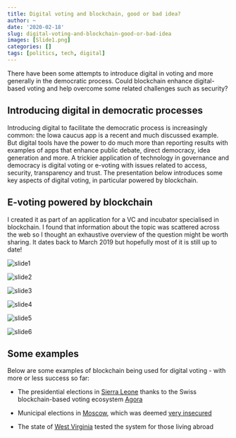 ```yaml
---
title: Digital voting and blockchain, good or bad idea?
author: ~
date: '2020-02-18'
slug: digital-voting-and-blockchain-good-or-bad-idea
images: [Slide1.png]
categories: []
tags: [politics, tech, digital]
---
```


There have been some attempts to introduce digital in voting and more generally in the democratic process. Could blockchain enhance digital-based voting and help overcome some related challenges such as security? <!--more-->

## Introducing digital in democratic processes

Introducing digital to facilitate the democratic process is increasingly common: the Iowa caucus app is a recent and much discussed example. But digital tools have the power to do much more than reporting results with examples of apps that enhance public debate, direct democracy, idea generation and more. A trickier application of technology in governance and democracy is digital voting or e-voting with issues related to access, security, transparency and trust. The presentation below introduces some key aspects of digital voting, in particular powered by blockchain. 


## E-voting powered by blockchain

I created it as part of an application for a VC and incubator specialised in blockchain. I found that information about the topic was scattered across the web so I thought an exhaustive overview of the question might be worth sharing. It dates back to March 2019 but hopefully most of it is still up to date! 

![slide1](/images/Slide1.png)

![slide2](/images/Slide2.png)

![slide3](/images/Slide3.png)

![slide4](/images/Slide4.png)

![slide5](/images/Slide5.png)

![slide6](/images/Slide6.png)


## Some examples

Below are some examples of blockchain being used for digital voting - with more or less success so far:

* The presidential elections in [Sierra Leone](https://medium.com/agorablockchain/swiss-based-agora-powers-worlds-first-ever-blockchain-elections-in-sierra-leone-984dd07a58ee) thanks to the Swiss blockchain-based voting ecosystem [Agora](https://www.agora.vote/about) 

* Municipal elections in [Moscow](https://www.mos.ru/en/city/projects/blockchain-vybory/), which was deemed [very insecured](https://medium.com/swlh/why-was-moscows-blockchain-voting-system-cracked-a-month-before-an-election-6da5e6d9abbb)

* The state of [West Virginia](https://www.washingtonpost.com/gdpr-consent/?next_url=https%3a%2f%2fwww.washingtonpost.com%2ftechnology%2f2018%2f11%2f06%2fwest-virginians-countries-have-voted-by-mobile-device-biggest-blockchain-based-voting-test-ever%2f) tested the system for those living abroad 



